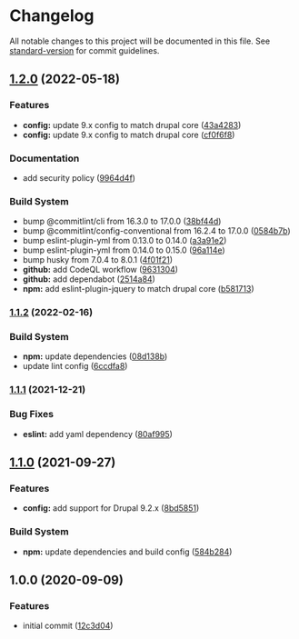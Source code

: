 # Changelog

All notable changes to this project will be documented in this file. See [standard-version](https://github.com/conventional-changelog/standard-version) for commit guidelines.

## [1.2.0](https://github.com/coldfrontlabs/eslint-plugin-drupal-contrib/compare/v1.1.2...v1.2.0) (2022-05-18)


### Features

* **config:** update 9.x config to match drupal core ([43a4283](https://github.com/coldfrontlabs/eslint-plugin-drupal-contrib/commit/43a42832a46d6da03b80463f7bb5a45f6cb1bb79))
* **config:** update 9.x config to match drupal core ([cf0f6f8](https://github.com/coldfrontlabs/eslint-plugin-drupal-contrib/commit/cf0f6f8062f90f86ed4344c575442fb99045daab))


### Documentation

* add security policy ([9964d4f](https://github.com/coldfrontlabs/eslint-plugin-drupal-contrib/commit/9964d4f07026d2ba3e03ce7be23d58b2b0c5dd18))


### Build System

* bump @commitlint/cli from 16.3.0 to 17.0.0 ([38bf44d](https://github.com/coldfrontlabs/eslint-plugin-drupal-contrib/commit/38bf44d0b372d3e985938e659adca720191518cf))
* bump @commitlint/config-conventional from 16.2.4 to 17.0.0 ([0584b7b](https://github.com/coldfrontlabs/eslint-plugin-drupal-contrib/commit/0584b7bfaf0c1b800a1be30c2e839430886daed9))
* bump eslint-plugin-yml from 0.13.0 to 0.14.0 ([a3a91e2](https://github.com/coldfrontlabs/eslint-plugin-drupal-contrib/commit/a3a91e2854916099d130ff39d22734dd2bc50670))
* bump eslint-plugin-yml from 0.14.0 to 0.15.0 ([96a114e](https://github.com/coldfrontlabs/eslint-plugin-drupal-contrib/commit/96a114e6539817093ebf00dc42688f2788ac31ab))
* bump husky from 7.0.4 to 8.0.1 ([4f01f21](https://github.com/coldfrontlabs/eslint-plugin-drupal-contrib/commit/4f01f21789b065a00071c2deeb7072be8c702a1b))
* **github:** add CodeQL workflow ([9631304](https://github.com/coldfrontlabs/eslint-plugin-drupal-contrib/commit/9631304ab222e3fbfbd8d39581874d4b654eeb65))
* **github:** add dependabot ([2514a84](https://github.com/coldfrontlabs/eslint-plugin-drupal-contrib/commit/2514a8452182cd55864f47d2d933a85e5d7d83ba))
* **npm:** add eslint-plugin-jquery to match drupal core ([b581713](https://github.com/coldfrontlabs/eslint-plugin-drupal-contrib/commit/b5817139ffcfa717338ef6fb6a618e55a769692f))

### [1.1.2](https://github.com/coldfrontlabs/eslint-plugin-drupal-contrib/compare/v1.1.1...v1.1.2) (2022-02-16)


### Build System

* **npm:** update dependencies ([08d138b](https://github.com/coldfrontlabs/eslint-plugin-drupal-contrib/commit/08d138ba08aac91c38282a31d8f1349bb8735b9d))
* update lint config ([6ccdfa8](https://github.com/coldfrontlabs/eslint-plugin-drupal-contrib/commit/6ccdfa88ef28f43df7c4d30f118a6a32b15847a6))

### [1.1.1](https://github.com/coldfrontlabs/eslint-plugin-drupal-contrib/compare/v1.1.0...v1.1.1) (2021-12-21)


### Bug Fixes

* **eslint:** add yaml dependency ([80af995](https://github.com/coldfrontlabs/eslint-plugin-drupal-contrib/commit/80af99583833fcddae361ccc2441cd33eefc387e))

## [1.1.0](https://github.com/coldfrontlabs/eslint-plugin-drupal-contrib/compare/v1.0.0...v1.1.0) (2021-09-27)


### Features

* **config:** add support for Drupal 9.2.x ([8bd5851](https://github.com/coldfrontlabs/eslint-plugin-drupal-contrib/commit/8bd5851fc51b30ab8901aba6c99f4d8bdfb1b39c))


### Build System

* **npm:** update dependencies and build config ([584b284](https://github.com/coldfrontlabs/eslint-plugin-drupal-contrib/commit/584b284cd722cb805af9b29d5c1d7e187c1fbad7))

## 1.0.0 (2020-09-09)


### Features

* initial commit ([12c3d04](https://github.com/coldfrontlabs/eslint-plugin-drupal-contrib/commit/12c3d04b0d2b4e9345666702e803628aca686acd))

